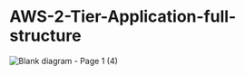 # AWS-2-Tier-Application-full-structure

![Blank diagram - Page 1 (4)](https://github.com/Mariamkassab/AWS-2-Tier-Application-full-structure/assets/123699968/af80a8ba-825c-4592-9a77-7cc9c0a9b3a9)
